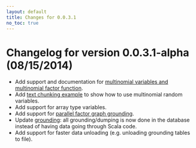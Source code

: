 ```yaml
---
layout: default
title: Changes for 0.0.3.1
no_toc: true
---
```


# Changelog for version 0.0.3.1-alpha (08/15/2014)

- Add support and documentation for [multinomial variables and multinomial
  factor function](../schema.md#multinomial).
- Add [text chunking example](../chunking.md) to show how to use
  multinomial random variables.
- Add support for array type variables.
- Add support for [parallel factor graph
  grounding](../using-greenplum.md#grounding).
- Update [grounding](../overview.md#grounding): all grounding/dumping
  is now done in the database instead of having data going through Scala code.
- Add support for faster data unloading (e.g. unloading grounding tables to file).

